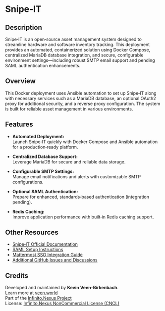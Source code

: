 # Snipe‑IT

## Description

Snipe‑IT is an open‑source asset management system designed to streamline hardware and software inventory tracking. This deployment provides an automated, containerized solution using Docker Compose, centralized MariaDB database integration, and secure, configurable environment settings—including robust SMTP email support and pending SAML authentication enhancements.

## Overview

This Docker deployment uses Ansible automation to set up Snipe‑IT along with necessary services such as a MariaDB database, an optional OAuth2 proxy for additional security, and a reverse proxy configuration. The system is built for reliable asset management in various environments.

## Features

- **Automated Deployment:**  
  Launch Snipe‑IT quickly with Docker Compose and Ansible automation for a production‑ready platform.

- **Centralized Database Support:**  
  Leverage MariaDB for secure and reliable data storage.

- **Configurable SMTP Settings:**  
  Manage email notifications and alerts with customizable SMTP configurations.

- **Optional SAML Authentication:**  
  Prepare for enhanced, standards‑based authentication (integration pending).

- **Redis Caching:**  
  Improve application performance with built‑in Redis caching support.

## Other Resources

- [Snipe‑IT Official Documentation](https://snipe-it.readme.io/docs/ldap-sync-login)
- [SAML Setup Instructions](https://snipe-it.readme.io/docs/saml)
- [Mattermost SSO Integration Guide](https://docs.mattermost.com/onboard/sso-saml-keycloak.html)
- [Additional GitHub Issues and Discussions](https://github.com/snipe/snipe-it/issues)

## Credits

Developed and maintained by **Kevin Veen-Birkenbach**.  
Learn more at [veen.world](https://veen.world)  
Part of the [Infinito.Nexus Project](https://github.com/kevinveenbirkenbach/infinito-nexus)  
License: [Infinito.Nexus NonCommercial License (CNCL)](https://s.veen.world/cncl)
